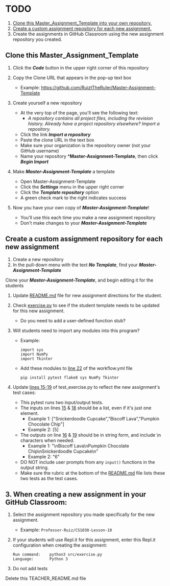 # TODO

1. [Clone this Master_Assignment_Template into your own repository.](##clone-this-master-assignment-template)
2. [Create a custom assignment repository for each new assignment.](##create-a-custom-assignment-repository-for-each-new-assignment)
3. Create the assignments in GitHub Classroom using the new assignment repository you created.

## Clone this Master_Assignment_Template
1. Click the ***Code*** button in the upper right corner of this repository

2. Copy the Clone URL that appears in the pop-up text box
    - Example: https://github.com/RuiztTheRuler/Master-Assignment-Template
    
3. Create yourself a new repository
    -  At the very top of the page, you'll see the following text:
        - *A repository contains all project files, including the revision history. Already have a project repository elsewhere? Import a repository.*
    - Click the link ***Import a repository***
    - Paste the clone URL in the text box
    - Make sure your organization is the repository owner (not your GitHub username)
    - Name your repository ***Master-Assignment-Template**, then click ***Begin Import***
    
4. Make ***Master-Assignment-Template*** a template
    - Open Master-Assignment-Template
    - Click the ***Settings*** menu in the upper right corner
    - Click the ***Template repository*** option
    - A green check mark to the right indicates success
     
4. Now you have your own copy of ***Master-Assignment-Template***!
    - You'll use this each time you make a new assignment repository
    - Don't make changes to your ***Master-Assignment-Template***

## Create a custom assignment repository for each new assignment
1. Create a new repository
2. In the pull-down menu with the text ***No Template***, find your ***Master-Assignment-Template***

Clone your ***Master-Assignment-Template***, and begin editing it for the students 

1. Update [README.md](README.md) file for new assignment directions for the student.

2. Check [exercise.py](/src/exercise.py) to see if the student template needs to be updated for this new assignment.
    - Do you need to add a user-defined function stub?
    
3. Will students need to import any modules into this program?
    - Example:
        ```
        import sys
        import NumPy
        import Tkinter
        ```
    - Add these modules to [line 22](https://github.com/RuizTheRuler/Assignment-Template-2/blob/3d95062b925091355e3e1db65d6fe817bbcf28b3/.github/workflows/workflow.yml#L22) of the workflow.yml file
        ```
        pip install pytest flake8 sys NumPy Tkinter
        ```
    
3. Update [lines 15-19](https://github.com/RuizTheRuler/Assignment-Template-2/blob/d73b8c2c9ad5e3d4435f6096b9fc1a76c3080002/tests/test_exercise.py#L15) of test_exercise.py to reflect the new assignment's test cases:

    - This pytest runs two input/output tests.
    - The inputs on lines [15](https://github.com/RuizTheRuler/Assignment-Template-2/blob/d73b8c2c9ad5e3d4435f6096b9fc1a76c3080002/tests/test_exercise.py#L15) & [18](https://github.com/RuizTheRuler/Assignment-Template-2/blob/d73b8c2c9ad5e3d4435f6096b9fc1a76c3080002/tests/test_exercise.py#L18) should be a list, even if it's just one element.
        - Example 1: ["Snickerdoodle Cupcake","Biscoff Lava","Pumpkin Chocolate Chip"]
        - Example 2: [5]
    - The outputs on line [16](https://github.com/RuizTheRuler/Assignment-Template-2/blob/d73b8c2c9ad5e3d4435f6096b9fc1a76c3080002/tests/test_exercise.py#L16) & [19](https://github.com/RuizTheRuler/Assignment-Template-2/blob/d73b8c2c9ad5e3d4435f6096b9fc1a76c3080002/tests/test_exercise.py#L19) should be in string form, and include \\n characters when needed.
        - Example 1: "\nBiscoff Lava\nPumpkin Chocolate Chip\nSnickerdoodle Cupcake\n"
        - Example 2: "6"
    - DO NOT include user prompts from any `input()` functions in the output string.
    - Make sure the rubric at the bottom of the [README.md](README.md) file lists these two tests as the test cases.
        
## 3. When creating a new assignment in your GitHub Classroom:

1. Select the assignment repository you made specifically for the new assignment.
    - Example: ```Professor-Ruiz/CS1030-Lesson-10```

2. If your students will use Repl.it for this assignment, enter this Repl.it configuration when creating the assignment:
    ```
    Run command:    python3 src/exercise.py
    Language:       Python 3
    ```
    
3. Do not add tests

Delete this TEACHER_README.md file
